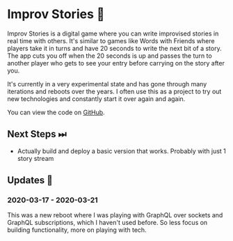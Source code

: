 # Improv Stories 📖

Improv Stories is a digital game where you can write improvised stories in real time with others. It's similar to games like Words with Friends where players take it in turns and have 20 seconds to write the next bit of a story. The app cuts you off when the 20 seconds is up and passes the turn to another player who gets to see your entry before carrying on the story after you.

It's currently in a very experimental state and has gone through many iterations and reboots over the years. I often use this as a project to try out new technologies and constantly start it over again and again.

You can view the code on [GitHub](https://github.com/cajacko/improv-stories).

## Next Steps ⏭

- Actually build and deploy a basic version that works. Probably with just 1 story stream

## Updates 🔼

### 2020-03-17 - 2020-03-21

This was a new reboot where I was playing with GraphQL over sockets and GraphQL subscriptions, which I haven't used before. So less focus on building functionality, more on playing with tech.
